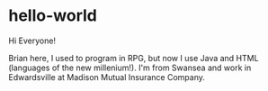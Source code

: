 # hello-world

Hi Everyone!

Brian here, I used to program in RPG, but now I use Java and HTML (languages of the new millenium!).
I'm from Swansea and work in Edwardsville at Madison Mutual Insurance Company.
